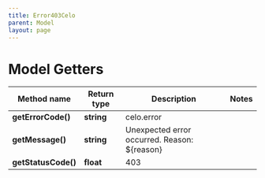 ```yaml
---
title: Error403Celo
parent: Model
layout: page
---
```


# Model Getters

Method name | Return type | Description | Notes
------------ | ------------- | ------------- | -------------
**getErrorCode()** | **string** | celo.error |
**getMessage()** | **string** | Unexpected error occurred. Reason: ${reason} |
**getStatusCode()** | **float** | 403 |

